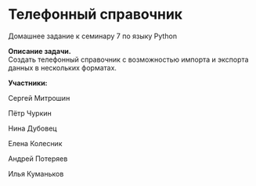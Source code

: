 # **Телефонный справочник**

Домашнее задание к семинару 7 по языку Python

**Описание задачи.**  
Создать телефонный справочник с возможностью импорта и экспорта данных в нескольких форматах.

**Участники:**

Сергей Митрошин

Пётр Чуркин

Нина Дубовец

Елена Колесник

Андрей Потеряев

Илья Куманьков

